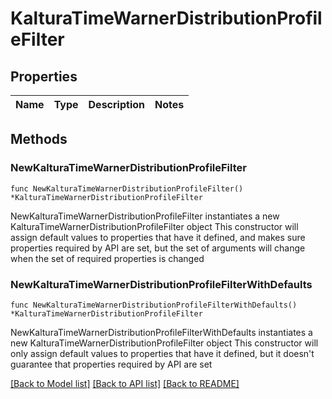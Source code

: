 # KalturaTimeWarnerDistributionProfileFilter

## Properties

Name | Type | Description | Notes
------------ | ------------- | ------------- | -------------

## Methods

### NewKalturaTimeWarnerDistributionProfileFilter

`func NewKalturaTimeWarnerDistributionProfileFilter() *KalturaTimeWarnerDistributionProfileFilter`

NewKalturaTimeWarnerDistributionProfileFilter instantiates a new KalturaTimeWarnerDistributionProfileFilter object
This constructor will assign default values to properties that have it defined,
and makes sure properties required by API are set, but the set of arguments
will change when the set of required properties is changed

### NewKalturaTimeWarnerDistributionProfileFilterWithDefaults

`func NewKalturaTimeWarnerDistributionProfileFilterWithDefaults() *KalturaTimeWarnerDistributionProfileFilter`

NewKalturaTimeWarnerDistributionProfileFilterWithDefaults instantiates a new KalturaTimeWarnerDistributionProfileFilter object
This constructor will only assign default values to properties that have it defined,
but it doesn't guarantee that properties required by API are set


[[Back to Model list]](../README.md#documentation-for-models) [[Back to API list]](../README.md#documentation-for-api-endpoints) [[Back to README]](../README.md)



